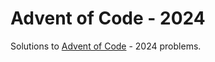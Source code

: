 # Advent of Code - 2024
Solutions to [Advent of Code](https://adventofcode.com/2024/) - 2024 problems.

